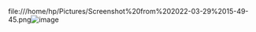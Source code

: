 file:///home/hp/Pictures/Screenshot%20from%202022-03-29%2015-49-45.png![image](https://user-images.githubusercontent.com/93143005/160590618-a77b8516-b9c0-4930-a3a8-d9421178213b.png)
